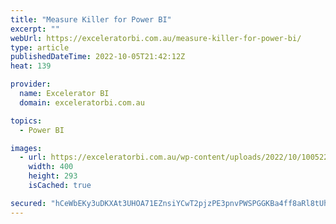 ```yaml
---
title: "Measure Killer for Power BI"
excerpt: ""
webUrl: https://exceleratorbi.com.au/measure-killer-for-power-bi/
type: article
publishedDateTime: 2022-10-05T21:42:12Z
heat: 139

provider:
  name: Excelerator BI
  domain: exceleratorbi.com.au

topics:
  - Power BI

images:
  - url: https://exceleratorbi.com.au/wp-content/uploads/2022/10/100522_2133_MeasureKill3.png
    width: 400
    height: 293
    isCached: true

secured: "hCeWbEKy3uDKXAt3UHOA71EZnsiYCwT2pjzPE3pnvPWSPGGKBa4ff8aRl8tUhJL6XN4fwMRWCfZQ9xu0GQJ+nsG1cGpvrKKBQQOqbcfPXZ8p8IoB8Ig0cuokOd9ypgqYkMCwyau6Xl8KTJyBOWvh7AO6GHlKKSpVohUhJHJ4y6BIdMz3NfYVbqnHAavEj67Jh7XvuLbcZN0/G6wMp2lRKHv65uWMQiw+KRgJFoT73ZWAhEMQiTeYtAMLoYa1IlyP4+ODx8GlOfIcbzqHhT0ZgJhOpltDSfWDS8gO6xKOjIYa6urKsDSzh/zpqbtkwGykbKf7x8HYfnhhY4TsmgL5KrjAyaO8z0ZN5txzp9flpTk=;Sf4B7G9LcSvGcmdE2jrmEQ=="
---
```


